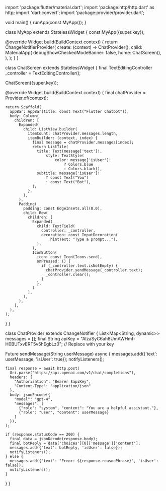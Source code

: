 import 'package:flutter/material.dart';
import 'package:http/http.dart' as http;
import 'dart:convert';
import 'package:provider/provider.dart';

void main() {
  runApp(const MyApp());
}

class MyApp extends StatelessWidget {
  const MyApp({super.key});

  @override
  Widget build(BuildContext context) {
    return ChangeNotifierProvider(
      create: (context) => ChatProvider(),
      child: MaterialApp(
        debugShowCheckedModeBanner: false,
        home: ChatScreen(),
      ),
    );
  }
}

class ChatScreen extends StatelessWidget {
  final TextEditingController _controller = TextEditingController();

  ChatScreen({super.key});

  @override
  Widget build(BuildContext context) {
    final chatProvider = Provider.of<ChatProvider>(context);

    return Scaffold(
      appBar: AppBar(title: const Text("Flutter Chatbot")),
      body: Column(
        children: [
          Expanded(
            child: ListView.builder(
              itemCount: chatProvider.messages.length,
              itemBuilder: (context, index) {
                final message = chatProvider.messages[index];
                return ListTile(
                  title: Text(message['text']!,
                      style: TextStyle(
                          color: message['isUser']!
                              ? Colors.blue
                              : Colors.black)),
                  subtitle: message['isUser']!
                      ? const Text("You")
                      : const Text("Bot"),
                );
              },
            ),
          ),
          Padding(
            padding: const EdgeInsets.all(8.0),
            child: Row(
              children: [
                Expanded(
                  child: TextField(
                    controller: _controller,
                    decoration: const InputDecoration(
                        hintText: "Type a prompt..."),
                  ),
                ),
                IconButton(
                  icon: const Icon(Icons.send),
                  onPressed: () {
                    if (_controller.text.isNotEmpty) {
                      chatProvider.sendMessage(_controller.text);
                      _controller.clear();
                    }
                  },
                )
              ],
            ),
          ),
        ],
      ),
    );
  }
}

class ChatProvider extends ChangeNotifier {
  List<Map<String, dynamic>> messages = [];
  final String apiKey = "AIzaSyC6ah8UmAWHmf-H0BUTxvERT5v5hEgbLz0"; // Replace with your key

  Future<void> sendMessage(String userMessage) async {
    messages.add({'text': userMessage, 'isUser': true});
    notifyListeners();

    final response = await http.post(
      Uri.parse("https://api.openai.com/v1/chat/completions"),
      headers: {
        "Authorization": "Bearer $apiKey",
        "Content-Type": "application/json"
      },
      body: jsonEncode({
        "model": "gpt-4",
        "messages": [
          {"role": "system", "content": "You are a helpful assistant."},
          {"role": "user", "content": userMessage}
        ]
      }),
    );

    if (response.statusCode == 200) {
      final data = jsonDecode(response.body);
      final botReply = data['choices'][0]['message']['content'];
      messages.add({'text': botReply, 'isUser': false});
      notifyListeners();
    } else {
      messages.add({'text': "Error: ${response.reasonPhrase}", 'isUser': false});
      notifyListeners();
    }
  }
}
